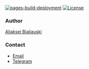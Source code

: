 [![pages-build-deployment](https://github.com/h1alexbel/cw-macroeconomics22/actions/workflows/pages/pages-build-deployment/badge.svg)](https://github.com/h1alexbel/cw-macroeconomics22/actions/workflows/pages/pages-build-deployment)
[![License](https://img.shields.io/badge/license-MIT-green.svg)](https://github.com/h1alexbel/cw-macroeconomics22/blob/master/LICENSE.txt)

### Author

[Aliaksei Bialiauski](https://h1alexbel.github.io/about-me.html)

### Contact

- [Email](mailto:abialiauski.dev@gmail.com)
- [Telegram](https://t.me/abialiauskiJavaDev)

